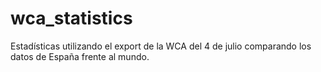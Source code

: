 # wca_statistics
Estadísticas utilizando el export de la WCA del 4 de julio comparando los datos de España frente al mundo.
